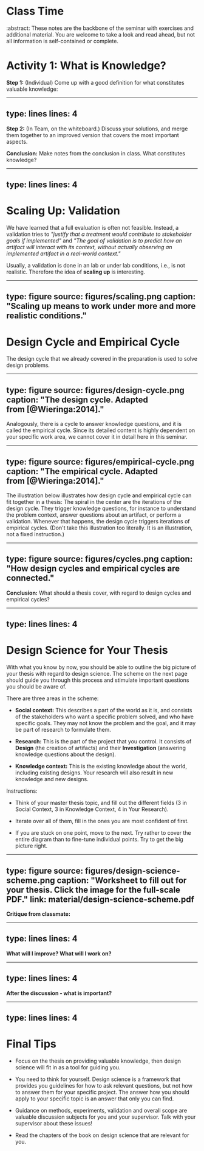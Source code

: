 # Class Time

:abstract: These notes are the backbone of the seminar with exercises and
additional material. You are welcome to take a look and read ahead, 
but not all information is self-contained or complete.

# Activity 1: What is Knowledge?

**Step 1:** (Individual) Come up with a good definition for what
constitutes valuable knowledge:

---
type: lines
lines: 4
---

**Step 2:** (In Team, on the whiteboard.) Discuss your solutions, and
merge them together to an improved version that covers the most
important aspects.

**Conclusion:** Make notes from the conclusion in class. What
constitutes knowledge?

---
type: lines
lines: 4
---

# Scaling Up: Validation

We have learned that a full evaluation is often not feasible. Instead, a
validation tries to *"justify that a treatment would contribute to
stakeholder goals if implemented"* and *"The goal of validation is to
predict how an artifact will interact with its context, without actually
observing an implemented artifact in a real-world context."*

Usually, a validation is done in an lab or under lab conditions, i.e.,
is not realistic. Therefore the idea of **scaling up** is interesting.

---
type: figure
source: figures/scaling.png
caption: "Scaling up means to work under more and more realistic conditions."
---


# Design Cycle and Empirical Cycle

The design cycle that we already covered in the preparation is used to
solve design problems.

---
type: figure
source: figures/design-cycle.png
caption: "The design cycle. Adapted from [@Wieringa:2014]."
---

Analogously, there is a cycle to answer knowledge questions, and it is
called the empirical cycle. Since its detailed content is highly
dependent on your specific work area, we cannot cover it in detail here
in this seminar.

---
type: figure
source: figures/empirical-cycle.png
caption: "The empirical cycle. Adapted from [@Wieringa:2014]."
---

The illustration below illustrates how design cycle and empirical cycle
can fit together in a thesis: The spiral in the center are the
iterations of the design cycle. They trigger knowledge questions, for
instance to understand the problem context, answer questions about an
artifact, or perform a validation. Whenever that happens, the design
cycle triggers iterations of empirical cycles. (Don't take this
illustration too literally. It is an illustration, not a fixed
instruction.)

---
type: figure
source: figures/cycles.png
caption: "How design cycles and empirical cycles are connected."
---

**Conclusion:** What should a thesis cover, with regard to design cycles
and empirical cycles?

---
type: lines
lines: 4
---

# Design Science for Your Thesis

With what you know by now, you should be able to outline the big picture
of your thesis with regard to design science. The scheme on the next
page should guide you through this process and stimulate important
questions you should be aware of.

There are three areas in the scheme:

-   **Social context:** This describes a part of the world as it is, and
    consists of the stakeholders who want a specific problem solved, and
    who have specific goals. They may not know the problem and the goal,
    and it may be part of research to formulate them.

-   **Research:** This is the part of the project that you control. It
    consists of **Design** (the creation of artifacts) and their
    **Investigation** (answering knowledge questions about the design).

-   **Knowledge context:** This is the existing knowledge about the
    world, including existing designs. Your research will also result in
    new knowledge and new designs.

Instructions:

-   Think of your master thesis topic, and fill out the different fields
    (3 in Social Context, 3 in Knowledge Context, 4 in Your Research).

-   Iterate over all of them, fill in the ones you are most confident of
    first.

-   If you are stuck on one point, move to the next. Try rather to cover
    the entire diagram than to fine-tune individual points. Try to get
    the big picture right.

---
type: figure
source: figures/design-science-scheme.png
caption: "Worksheet to fill out for your thesis. Click the image for the full-scale PDF."
link: material/design-science-scheme.pdf
---

**Critique from classmate:**

---
type: lines
lines: 4
---

**What will I improve? What will I work on?**

---
type: lines
lines: 4
---

**After the discussion - what is important?**

---
type: lines
lines: 4
---

# Final Tips

-   Focus on the thesis on providing valuable knowledge, then design
    science will fit in as a tool for guiding you.

-   You need to think for yourself. Design science is a framework that
    provides you guidelines for how to ask relevant questions, but not
    how to answer them for your specific project.
    The answer how you should apply to your specific topic is an answer that only you can find.

-   Guidance on methods, experiments, validation and overall scope are
    valuable discussion subjects for you and your supervisor. Talk with
    your supervisor about these issues!

-   Read the chapters of the book on design science that are relevant
    for you.
